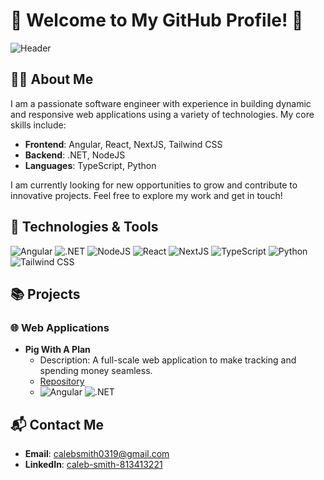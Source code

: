 # 🌟 Welcome to My GitHub Profile! 🌟

![Header](https://avatars.githubusercontent.com/u/174977949?s=400&u=f4f4f1ec837c19e2aeee8fae2bb43c809798d133&v=4)

## 👨‍💻 About Me

I am a passionate software engineer with experience in building dynamic and responsive web applications using a variety of technologies. My core skills include:

- **Frontend**: Angular, React, NextJS, Tailwind CSS
- **Backend**: .NET, NodeJS
- **Languages**: TypeScript, Python

I am currently looking for new opportunities to grow and contribute to innovative projects. Feel free to explore my work and get in touch!

## 🔧 Technologies & Tools

![Angular](https://img.shields.io/badge/-Angular-DD0031?style=flat&logo=angular&logoColor=white)
![.NET](https://img.shields.io/badge/-.NET-512BD4?style=flat&logo=.net&logoColor=white)
![NodeJS](https://img.shields.io/badge/-NodeJS-339933?style=flat&logo=node.js&logoColor=white)
![React](https://img.shields.io/badge/-React-61DAFB?style=flat&logo=react&logoColor=white)
![NextJS](https://img.shields.io/badge/-NextJS-000000?style=flat&logo=next.js&logoColor=white)
![TypeScript](https://img.shields.io/badge/-TypeScript-007ACC?style=flat&logo=typescript&logoColor=white)
![Python](https://img.shields.io/badge/-Python-3776AB?style=flat&logo=python&logoColor=white)
![Tailwind CSS](https://img.shields.io/badge/-Tailwind%20CSS-38B2AC?style=flat&logo=tailwind-css&logoColor=white)

## 📚 Projects

### 🌐 Web Applications

- **Pig With A Plan**
  - Description: A full-scale web application to make tracking and spending money seamless.
  - [Repository](https://github.com/csmith0319/PigWithAPlan)
  - ![Angular](https://img.shields.io/badge/-Angular-DD0031?style=flat&logo=angular&logoColor=white) ![.NET](https://img.shields.io/badge/-.NET-512BD4?style=flat&logo=.net&logoColor=white)

## 📬 Contact Me

- **Email**: [calebsmith0319@gmail.com](mailto:calebsmith0319@gmail.com)
- **LinkedIn**: [caleb-smith-813413221]([https://linkedin.com/in/yourusername](https://www.linkedin.com/in/caleb-smith-813413221/))
